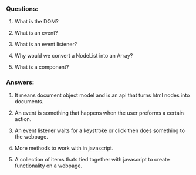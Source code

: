 ### Questions:
1. What is the DOM?

2. What is an event?

3. What is an event listener?

4. Why would we convert a NodeList into an Array?

5. What is a component? 

### Answers:
1. It means document object model and is an api that turns html nodes into documents.

2. An event is something that happens when the user preforms a certain action.

3. An event listener waits for a keystroke or click then does something to the webpage.

4. More methods to work with in javascript.

5. A collection of items thats tied together with javascript to create functionality on a webpage.


